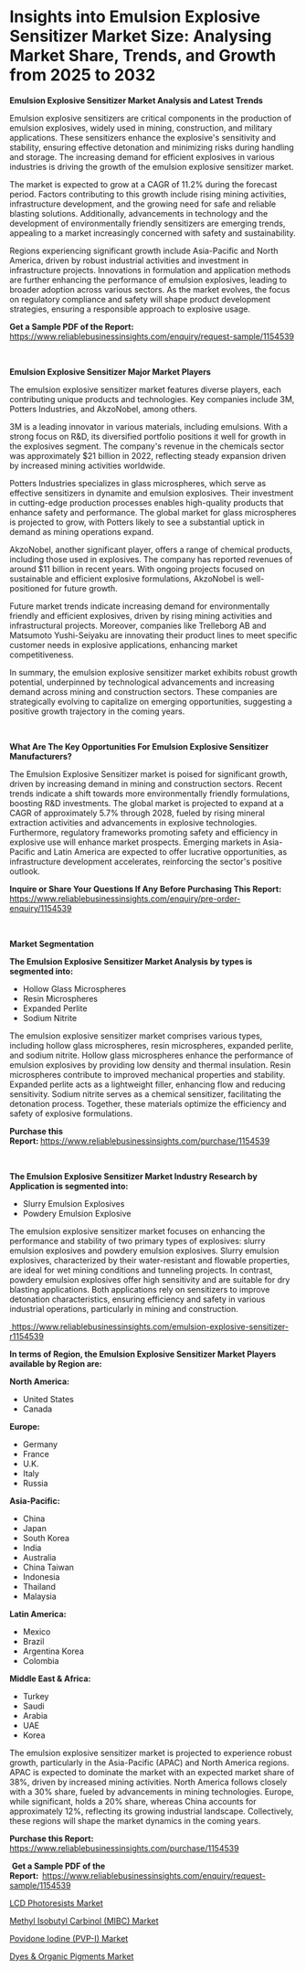 <p><h1>Insights into Emulsion Explosive Sensitizer Market Size: Analysing Market Share, Trends, and Growth from 2025 to 2032</h1></p><p><strong>Emulsion Explosive Sensitizer Market Analysis and Latest Trends</strong></p>
<p><p>Emulsion explosive sensitizers are critical components in the production of emulsion explosives, widely used in mining, construction, and military applications. These sensitizers enhance the explosive's sensitivity and stability, ensuring effective detonation and minimizing risks during handling and storage. The increasing demand for efficient explosives in various industries is driving the growth of the emulsion explosive sensitizer market.</p><p>The market is expected to grow at a CAGR of 11.2% during the forecast period. Factors contributing to this growth include rising mining activities, infrastructure development, and the growing need for safe and reliable blasting solutions. Additionally, advancements in technology and the development of environmentally friendly sensitizers are emerging trends, appealing to a market increasingly concerned with safety and sustainability. </p><p>Regions experiencing significant growth include Asia-Pacific and North America, driven by robust industrial activities and investment in infrastructure projects. Innovations in formulation and application methods are further enhancing the performance of emulsion explosives, leading to broader adoption across various sectors. As the market evolves, the focus on regulatory compliance and safety will shape product development strategies, ensuring a responsible approach to explosive usage.</p></p>
<p><strong>Get a Sample PDF of the Report:&nbsp;</strong> <a href="https://www.reliablebusinessinsights.com/enquiry/request-sample/1154539?utm_campaign=1847&utm_medium=2&utm_source=Github&utm_content=ia&utm_term=05022025&utm_id=emulsion-explosive-sensitizer">https://www.reliablebusinessinsights.com/enquiry/request-sample/1154539</a></p>
<p>&nbsp;</p>
<p><strong>Emulsion Explosive Sensitizer Major Market Players</strong></p>
<p><p>The emulsion explosive sensitizer market features diverse players, each contributing unique products and technologies. Key companies include 3M, Potters Industries, and AkzoNobel, among others.</p><p>3M is a leading innovator in various materials, including emulsions. With a strong focus on R&D, its diversified portfolio positions it well for growth in the explosives segment. The company's revenue in the chemicals sector was approximately $21 billion in 2022, reflecting steady expansion driven by increased mining activities worldwide.</p><p>Potters Industries specializes in glass microspheres, which serve as effective sensitizers in dynamite and emulsion explosives. Their investment in cutting-edge production processes enables high-quality products that enhance safety and performance. The global market for glass microspheres is projected to grow, with Potters likely to see a substantial uptick in demand as mining operations expand.</p><p>AkzoNobel, another significant player, offers a range of chemical products, including those used in explosives. The company has reported revenues of around $11 billion in recent years. With ongoing projects focused on sustainable and efficient explosive formulations, AkzoNobel is well-positioned for future growth.</p><p>Future market trends indicate increasing demand for environmentally friendly and efficient explosives, driven by rising mining activities and infrastructural projects. Moreover, companies like Trelleborg AB and Matsumoto Yushi-Seiyaku are innovating their product lines to meet specific customer needs in explosive applications, enhancing market competitiveness.</p><p>In summary, the emulsion explosive sensitizer market exhibits robust growth potential, underpinned by technological advancements and increasing demand across mining and construction sectors. These companies are strategically evolving to capitalize on emerging opportunities, suggesting a positive growth trajectory in the coming years.</p></p>
<p>&nbsp;</p>
<p><strong>What Are The Key Opportunities For Emulsion Explosive Sensitizer Manufacturers?</strong></p>
<p><p>The Emulsion Explosive Sensitizer market is poised for significant growth, driven by increasing demand in mining and construction sectors. Recent trends indicate a shift towards more environmentally friendly formulations, boosting R&D investments. The global market is projected to expand at a CAGR of approximately 5.7% through 2028, fueled by rising mineral extraction activities and advancements in explosive technologies. Furthermore, regulatory frameworks promoting safety and efficiency in explosive use will enhance market prospects. Emerging markets in Asia-Pacific and Latin America are expected to offer lucrative opportunities, as infrastructure development accelerates, reinforcing the sector's positive outlook.</p></p>
<p><strong>Inquire or Share Your Questions If Any Before Purchasing This Report:</strong> <a href="https://www.reliablebusinessinsights.com/enquiry/pre-order-enquiry/1154539?utm_campaign=1847&utm_medium=2&utm_source=Github&utm_content=ia&utm_term=05022025&utm_id=emulsion-explosive-sensitizer">https://www.reliablebusinessinsights.com/enquiry/pre-order-enquiry/1154539</a></p>
<p>&nbsp;</p>
<p><strong>Market Segmentation</strong></p>
<p><strong>The Emulsion Explosive Sensitizer Market Analysis by types is segmented into:</strong></p>
<p><ul><li>Hollow Glass Microspheres</li><li>Resin Microspheres</li><li>Expanded Perlite</li><li>Sodium Nitrite</li></ul></p>
<p><p>The emulsion explosive sensitizer market comprises various types, including hollow glass microspheres, resin microspheres, expanded perlite, and sodium nitrite. Hollow glass microspheres enhance the performance of emulsion explosives by providing low density and thermal insulation. Resin microspheres contribute to improved mechanical properties and stability. Expanded perlite acts as a lightweight filler, enhancing flow and reducing sensitivity. Sodium nitrite serves as a chemical sensitizer, facilitating the detonation process. Together, these materials optimize the efficiency and safety of explosive formulations.</p></p>
<p><strong>Purchase this Report:&nbsp;</strong><a href="https://www.reliablebusinessinsights.com/purchase/1154539?utm_campaign=1847&utm_medium=2&utm_source=Github&utm_content=ia&utm_term=05022025&utm_id=emulsion-explosive-sensitizer">https://www.reliablebusinessinsights.com/purchase/1154539</a></p>
<p>&nbsp;</p>
<p><strong>The Emulsion Explosive Sensitizer Market Industry Research by Application is segmented into:</strong></p>
<p><ul><li>Slurry Emulsion Explosives</li><li>Powdery Emulsion Explosive</li></ul></p>
<p><p>The emulsion explosive sensitizer market focuses on enhancing the performance and stability of two primary types of explosives: slurry emulsion explosives and powdery emulsion explosives. Slurry emulsion explosives, characterized by their water-resistant and flowable properties, are ideal for wet mining conditions and tunneling projects. In contrast, powdery emulsion explosives offer high sensitivity and are suitable for dry blasting applications. Both applications rely on sensitizers to improve detonation characteristics, ensuring efficiency and safety in various industrial operations, particularly in mining and construction.</p></p>
<p><a href="https://www.reliablebusinessinsights.com/emulsion-explosive-sensitizer-r1154539?utm_campaign=1847&utm_medium=2&utm_source=Github&utm_content=ia&utm_term=05022025&utm_id=emulsion-explosive-sensitizer">&nbsp;https://www.reliablebusinessinsights.com/emulsion-explosive-sensitizer-r1154539</a></p>
<p><strong>In terms of Region, the Emulsion Explosive Sensitizer Market Players available by Region are:</strong></p>
<p>
    <p> <strong> North America: </strong>
        <ul>
            <li>United States</li>
            <li>Canada</li>
        </ul>
        </p> 
    <p> <strong> Europe: </strong>
        <ul>
            <li>Germany</li>
            <li>France</li>
            <li>U.K.</li>
            <li>Italy</li>
            <li>Russia</li>
        </ul>
        </p> 
    <p> <strong> Asia-Pacific: </strong>
        <ul>
            <li>China</li>
            <li>Japan</li>
            <li>South Korea</li>
            <li>India</li>
            <li>Australia</li>
            <li>China Taiwan</li>
            <li>Indonesia</li>
            <li>Thailand</li>
            <li>Malaysia</li>
        </ul>
        </p> 
    <p> <strong> Latin America: </strong>
        <ul>
            <li>Mexico</li>
            <li>Brazil</li>
            <li>Argentina Korea</li>
            <li>Colombia</li>
        </ul>
        </p> 
    <p> <strong> Middle East & Africa: </strong>
        <ul>
            <li>Turkey</li>
            <li>Saudi</li>
            <li>Arabia</li>
            <li>UAE</li>
            <li>Korea</li>
        </ul>
    </p>
    </p>
<p><p>The emulsion explosive sensitizer market is projected to experience robust growth, particularly in the Asia-Pacific (APAC) and North America regions. APAC is expected to dominate the market with an expected market share of 38%, driven by increased mining activities. North America follows closely with a 30% share, fueled by advancements in mining technologies. Europe, while significant, holds a 20% share, whereas China accounts for approximately 12%, reflecting its growing industrial landscape. Collectively, these regions will shape the market dynamics in the coming years.</p></p>
<p><strong>Purchase this Report: </strong><a href="https://www.reliablebusinessinsights.com/purchase/1154539?utm_campaign=1847&utm_medium=2&utm_source=Github&utm_content=ia&utm_term=05022025&utm_id=emulsion-explosive-sensitizer">https://www.reliablebusinessinsights.com/purchase/1154539</a></p>
<p>&nbsp;<strong>Get a Sample PDF of the Report:&nbsp;&nbsp;</strong><a href="https://www.reliablebusinessinsights.com/enquiry/request-sample/1154539?utm_campaign=1847&utm_medium=2&utm_source=Github&utm_content=ia&utm_term=05022025&utm_id=emulsion-explosive-sensitizer">https://www.reliablebusinessinsights.com/enquiry/request-sample/1154539</a></p>
<p><strong></strong></p>
<p><p><a href="https://github.com/kaqiewan/Market-Research-Report-List-1/blob/main/lcd-photoresists-market.md?utm_campaign=1847&utm_medium=2&utm_source=Github&utm_content=ia&utm_term=05022025&utm_id=emulsion-explosive-sensitizer">LCD Photoresists Market</a></p><p><a href="https://github.com/verikaahova/Market-Research-Report-List-1/blob/main/methyl-isobutyl-carbinol-mibc-market.md?utm_campaign=1847&utm_medium=2&utm_source=Github&utm_content=ia&utm_term=05022025&utm_id=emulsion-explosive-sensitizer">Methyl Isobutyl Carbinol (MIBC) Market</a></p><p><a href="https://github.com/taxyevgwlle/Market-Research-Report-List-1/blob/main/povidone-iodine-pvp-i-market.md?utm_campaign=1847&utm_medium=2&utm_source=Github&utm_content=ia&utm_term=05022025&utm_id=emulsion-explosive-sensitizer">Povidone Iodine (PVP-I) Market</a></p><p><a href="https://github.com/ezahdyre/Market-Research-Report-List-1/blob/main/dyes-organic-pigments-market.md?utm_campaign=1847&utm_medium=2&utm_source=Github&utm_content=ia&utm_term=05022025&utm_id=emulsion-explosive-sensitizer">Dyes & Organic Pigments Market</a></p></p>